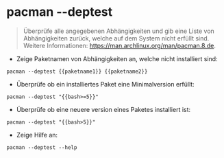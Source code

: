 # pacman --deptest

> Überprüfe alle angegebenen Abhängigkeiten und gib eine Liste von Abhängigkeiten zurück, welche auf dem System nicht erfüllt sind.
> Weitere Informationen: <https://man.archlinux.org/man/pacman.8.de>.

- Zeige Paketnamen von Abhängigkeiten an, welche nicht installiert sind:

`pacman --deptest {{paketname1}} {{paketname2}}`

- Überprüfe ob ein installiertes Paket eine Minimalversion erfüllt:

`pacman --deptest "{{bash>=5}}"`

- Überprüfe ob eine neuere version eines Paketes installiert ist:

`pacman --deptest "{{bash>5}}"`

- Zeige Hilfe an:

`pacman --deptest --help`
